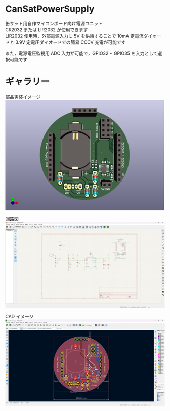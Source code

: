 # CanSatPowerSupply

缶サット用自作マイコンボード向け電源ユニット  
CR2032 または LIR2032 が使用できます  
LIR2032 使用時，外部電源入力に 5V を供給することで 10mA 定電流ダイオードと 3.9V 定電圧ダイオードでの簡易 CCCV 充電が可能です

また，電源電圧監視用 ADC 入力が可能で，GPIO32 ~ GPIO35 を入力として選択可能です

# ギャラリー

部品実装イメージ
![image](./img/3D_Image.png)

回路図
![image](./img/Schematic.png)

CAD イメージ
![image](./img/CAD_Image.png)
